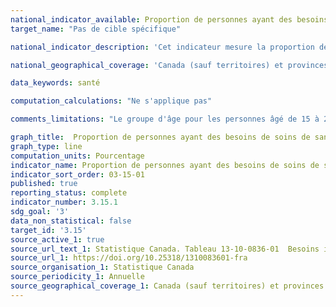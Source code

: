 ```yaml
---
national_indicator_available: Proportion de personnes ayant des besoins de soins de santé non satisfaits
target_name: "Pas de cible spécifique"

national_indicator_description: 'Cet indicateur mesure la proportion de personnes ayant des besoins de soins de santé non satisfaits.'

national_geographical_coverage: 'Canada (sauf territoires) et provinces'

data_keywords: santé

computation_calculations: "Ne s'applique pas"

comments_limitations: "Le groupe d'âge pour les personnes âgé de 15 à 24 ans comprend les personnes âgées de 16 ans à 24 pour les années antérieures à 2022. Les estimations pour le Canada ne comprennent pas les territoires."

graph_title:  Proportion de personnes ayant des besoins de soins de santé non satisfaits
graph_type: line
computation_units: Pourcentage
indicator_name: Proportion de personnes ayant des besoins de soins de santé non satisfaits
indicator_sort_order: 03-15-01
published: true
reporting_status: complete
indicator_number: 3.15.1
sdg_goal: '3'
data_non_statistical: false
target_id: '3.15'
source_active_1: true
source_url_text_1: Statistique Canada. Tableau 13-10-0836-01  Besoins insatisfaits en matière de soins de santé selon le sexe et le groupe d’âge
source_url_1: https://doi.org/10.25318/1310083601-fra
source_organisation_1: Statistique Canada
source_periodicity_1: Annuelle
source_geographical_coverage_1: Canada (sauf territoires) et provinces
---
```

